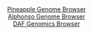 <div id="Pineapple_Genome_Browser" align="center">
  <a href="https://igv.org/app/?sessionURL=blob:zZNRT9swFIX_iyXQJqWJkzRJEwlNKVBoQQzo0ggQipzESQ2OndpuUqj63.ehTXthEn3YNMkP9pXte87x5y3osJCEMxABx7Q907aBAeSS93PUtBRfoQZLEFWISmwAgSssMCswiLagQlKh5PZSn1wq1crIsohqBw1iNTela6IGvXKGemkWvLGOOaUo5wIpLqQ1FqjjFqm7QY9z1Lam7u2anlUihSxE2yVnklstZnXW6_uyX6Wsxow3OGvWVJE3AZnWozWWZoW.xOk8Lgos5QV.mZZH8cU0Xrinyf2Zf3yffD1PEz89nJOaIbUW.Oim_zaOcxrMKDtwxiP.KtbJXX05TqfJZHjgnhyebloisDyyA3vkhr4d.joawkq8.Z9c60H2dJ4uqmlxvsnnM.XlzuyqKlfT1UndjNz3fQdgZwDKi7UmARRLEUQ2NFzoG57jD35M7ZEBYajTEZyA6OHRAEqg4llvf9gC9dJqXoDEq_UbOgbgosQCRIMQwsAOQ8cbBkMYhvbO2IK1oH8v2klyGwbQiR3HzypClYa5zCRrpYkYM7uiMuvXPbPcDOPTcXN.d.1NLvBy1T09w_76uXU7Jf.QpQF067fn00Y_ouifUPcRIabK90UNPcET56bTiJ0N00Vxt5jnV_q3bYbzSfs.bCNtd79wKi4apPR.XdHLn7x1SBDElC50RJKcUKJeUp0j70FkO67GFhSccs0hEHX.CRrQsD34.Tee7u5x9x0-">Pineapple Genome Browser</a>
</div>
<div id="Alphonso_Genome_Browser" align="center">
  <a href="https://igv.org/app/?sessionURL=blob:zZLha.IwGMb_l8DGHdQ2TWdrC3J0bupUHOp6jo1RYprW3NqkJtHOif_75cYd92UH88MdByEkL0ne53nyO4AdlYoJDiKAbLdtuy6wgFqLZoGruqRTXFEFohyXilpA0pxKygkF0QHkWGmczCfm5lrrWkWOw3TdqjAvhK08G1f4VXDcKJuIyumJssQrIbEWUjmXEu.Ew4pdq6ErXNe26e3ZbSfDGju4rNeCK.HUlBdpY95Lf5XSgnJR0bTalpq9CUiNHqMxs3P8JV4uYkKoUmO6v8m68fgm_updJw8Dv_eQ3A6Xib88X7CCY72VtLuRo3EzHGAeDom_qebxIC9oXJMJ6px5V.fXLzWTVHXdwO14oY_8tgmG8Yy._E.ezWAn.u5kfpMkajRghJ.h_uXITNPn_t10lt3PBHzXuw.OFigF2RoWAFnLIHKh5UHfaiO_9WPpdiwIQ5OQFAxEj08W0BKTZ3P88QD0vjbEAEU32zd4LCBkRiWIWiGEgRuGqH0RXMAwdI_WAWxl.ffi7SfzMIAoRshPc1Zqg3OWKl4rG3Nu70huF68n5nk_Q3dsSF5ftC_1Klmg3mLGL_3pMv9TlhYwrd..0Bj9iKJ_Qt5HhNh6dSpuxWRvvj9P.hARQ9q3ZB_0rhSsZvx2_35AgbF7Wji5kBXW5rypmO1P3nZYMsy1KeyYYitWMr1fmhxFAyIXeQZbQEQpDIdAFqtP0IKW24aff.PpHZ.O3wE-">Alphonso Genome Browser</a>
</div>


<div id="DAF_Genomics_Browser" align="center">
  <a href="https://igv.org/app/?sessionURL=blob:tZFra9swFIb_iyD9ZDu2fIsNYbhbsmbZVtrUzZZSgmofxyKW5UpyEi_kv1fzOga7MAYdSELiXN5X5zmiHQhJeY1ihC3HtxwHGUiWfL8grKngI2EgUVyQSoKBBBQgoM4AxUdUEKlIev1eV5ZKNTIeDnNSmBuoOaOZtKRrkcaUvFUl6FQTW4SRL7wme2llnOlkRYakakpeSz4kWQZSmvawgXqz3hN9fI.t.5awZm2laK.61ia0sdwqiHZL6xwOfzHyH5T1oq.S5SLp6.fQzfJxMp8lt.4kXb0NXq_Sy4tlGizPFnRTE9UKGPtdNZ9u2bLb335YNduF59Obd.e7xN2mA_fN2eTQUAFy7ITOyI0CB_voZKCKZ61GgLJSOLHjGSEeGdjzzOer6wd6BoJTFN_dG0gJkm11.t0Rqa7RoJCEx7ZnZiAuchAoNiPbDp0owr4XenYUOSfjiFpRvTDJaXodhTZOMA6sB8K0fkGrfnxa6NfgS2H8qbPe_4rpavaZBmHy6eYwwNNygM_ZbtLBw_xCNqPLafZbVF8h_PFrBReMKB369nwGQyqtyKBWP8i4p_vTEw--">DAF Genomics Browser</a>
</div>
